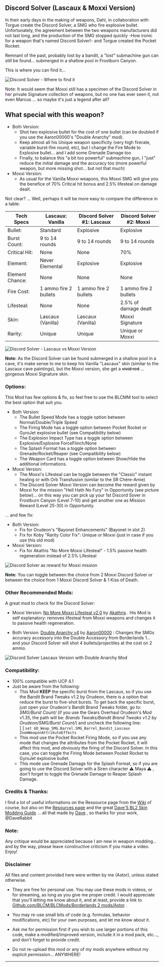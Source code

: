 ## Discord Solver (Lascaux & Moxxi Version)

In their early days in the making of weapons, Dahl, in collaboration with Torgue create the Discord Solver, a SMG who fire explosive bullet. 
Unfortunately, the agreement between the two weapons manufacturers did not last long, and the production of the SMG stopped quickly -How ironic for a weapon that's named Discord Solver!- and Torgue created the Pocket Rocket.

Remnant of the past, probably lost by a bandit, a *"lost"* submachine gun can still be found... submerged in a shallow pool in Frostburn Canyon.

This is where you can find it... 

![Discord Solver - Where to find it](https://i.imgur.com/uHTxuc6.png "Don't worry guys... even if my screen capture show French text, my mods are in English")

Note: It would seem that Moxxi still has a specimen of the Discord Solver in her private Signature collection of weapons, but no one has ever seen it, not even Marcus ... so maybe it's just a legend after all?

## What special with this weapon?

- Both Version:
  - Shot two explosive bullet for the cost of one bullet (can be doubled if you use the Aaron00000's "Double Anarchy" mod).
  - Keep almost all his Unique weapon specificity (very high firerate, variable burst-fire round, etc), but I change the Fire Mode to Explosive bullet... and I add some Grenade Damage too  
  - Finally, to balance this "a bit too powerful" submachine gun, I "just" reduce the initial damage and the accuracy too (more powerful weapon, but more missing shot... but not that much)
- Moxxi Version:
  - As usual for the Vanilla Moxxi weapons, this Moxxi SMG will give you the benefice of 70% Critical hit bonus and 2.5% lifesteal on damage dealt.
  
Not clear? ... Well, perhaps it will be more easy to compare the difference in a table:  
  
| Tech Specs      | Lascaux: Vanilla      | Discord Solver #1: Lascaux  | Discord Solver #2: Moxxi  | 
| -------------   | -------------         | -------------               | -------------             | 
| Bullet:         | Standard              | Explosive                   | Explosive                 | 
| Burst Count:    | 9 to 14 rounds        | 9 to 14 rounds              | 9 to 14 rounds            | 
| Critical Hit:   | None                  | None                        | 70%                       | 
| Element:        | Never Elemental       | Explosive                   | Explosive                 | 
| Element Chance: | None                  | None                        | None                      | 
| Fire Cost:      | 1 ammo fire 2 bullets | 1 ammo fire 2 bullets       | 1 ammo fire 2 bullets     | 
| Lifesteal:      | None                  | None                        | 2.5% of damage dealt      | 
| Skin:           | Lascaux (Vanilla)     | Lascaux (Vanilla)           | Moxxi Signature           | 
| Rarity:         | Unique                | Unique                      | Unique or Moxxi           | 
  
  
![Discord Solver - Lascaux vs Moxxi Version](https://i.imgur.com/ySWyM5T.png "Don't worry guys... even if my screen capture show French text, my mods are in English")

**Note:** As the Discord Solver can be found submerged in a shallow pool in a cave, it's make sense to me to keep his Vanilla "Lascaux" skin (similar to the Lascaux cave paintings), but the Moxxi version, she get a ~~vivid red~~ ... gorgeous Moxxi Signature skin.

### Options: 

This Mod has few options & fix, so feel free to use the BLCMM tool to select the best option that suit you.

- Both Version:
  - The Bullet Speed Mode has a toggle option between Normal/Double/Triple Speed
  - The Firing Mode has a toggle option between Pocket Rocket or GyroJet explosive bullet (see Compatibility below)
  - The Explosion Impact Type has a toggle option between Explosive/Explosive ForceFlinch/None
  - The Splash Format has a toggle option between Grenade/Rocket/Reaper (see Compatibility below)
  - The Weapon Card has a toggle option between Show/Hide the additional informations.
- Moxxi Version:  
  - The Moxxi's Lifesteal can be toggle between the "Classic" instant healing or with Orb Transfusion (similar to the SR Chère-Amie)
  - The Discord Solver Moxxi Version can become the reward given by Moxxi for the mission "Hell Hath No Fury" in Opportunity (see picture below)... on this way you can pick up your 1st Discord Sover in Frostburn Canyon (Level 7-10) and get another one as Mission Reward (Level 25-30) in Opportunity.

... and few fix:

- Both Version:
  - Fix for Orudeon's "Bayonet Enhancements" (Bayonet in slot 2)
  - Fix for Koby "Rarity Color Fix": Unique or Moxxi (just in case if you use this old mod)
- Moxxi Version:
  - Fix for Akathis "No More Moxxi Lifesteal" - 1.5% passive health regeneration instead of 2.5% Lifesteal
  
![Discord Solver as reward for Moxxi mission](https://i.imgur.com/8JPt8ap.png "Don't worry guys... even if my screen capture show French text, my mods are in English") 

**Note:** You can toggle between the choice from 2 Moxxi Discord Solver or between the choice from 1 Moxxi Discord Solver & 1 Kiss of Death. 

### Other Recommended Mods:

A great mod to check for the Discord Solver:

- Moxxi Version: [No More Moxxi Lifesteal v2.0](https://github.com/BLCM/BLCMods/blob/master/Borderlands%202%20mods/Akathris/NoMoreMoxxiLifestealv2.0.txt) by [Akathris](https://github.com/BLCM/BLCMods/tree/master/Borderlands%202%20mods/Akathris) . His Mod is self explanatory: removes lifesteal from Moxxi weapons and changes it to passive health regeneration.

- Both Version: [Double Anarchy v4](https://github.com/BLCM/BLCMods/blob/master/Borderlands%202%20mods/Aaron0000/Weapon-Item%20Parts%20and%20Accessories/DoubleAnarchyv4.txt) by [Aaron00000](https://github.com/BLCM/BLCMods/tree/master/Borderlands%202%20mods/Aaron0000) : Changes the SMGs accuracy accessory into the Double Accessory from Borderlands 1... and your Discord Solver will shot 4 bullets/projectiles at the cost on 2 ammo.

![Discord Solver Lascaux Version with Double Anarchy Mod](https://i.imgur.com/fkJRAqD.png "Don't worry guys... even if my screen capture show French text, my mods are in English")

### Compatibility:

- 100% compatible with UCP 4.1
- Just be aware from the following: 
  - This Mod **KEEP** the specific burst from the Lascaux, so if you use the Bandit Brand Tweaks v1.2 by Orudeon, there is a option that reduce the burst to five-shot bursts.  To get back the specific burst, just open your Orudeon's Bandit Brand Tweaks folder, go to: *SMG/Burst Count/* (if you use the Gears Overhaul Orudeon's Mod v1.35, the path will be: *Brands Tweaks/Bandit Brand Tweaks v1.2 by Orudeon/SMG/Burst Count/*) and uncheck the following line:  
[ ] `set GD_Weap_SMG.Barrel.SMG_Barrel_Bandit_Lascaux ZoomWeaponAttributeEffects` 
  - This mod use the Pocket Rocket Firing Mode, so if you use any mode that changes the attributes from the Pocket Rocket, it will affect this mod, and obviously the firing of the Discord Solver. In this case, you can toggle the Firing Mode between Pocket Rocket to GyroJet explosive bullet.
  - This mode use Grenade Damage for the Splash Format, so if you are going to use the Discord Solver with a Siren character :warning: Maya :warning: , don't forget to toggle the Grenade Damage to Reaper Splash Damage.

### Credits & Thanks:

I find a lot of useful informations on the Ressource page from the [Wiki](https://github.com/BLCM/BLCMods/wiki) of course, but also on the [Resources page](https://github.com/BLCM/BLCMods/tree/af3b2d17629ab3f7f7a5f7bb68b489c5e13b0498/Borderlands%202%20mods/Dave/Resources) and the great [Dave'S BL2 Skin Modding Guide](https://cdn.rawgit.com/BLCM/BLCMods/bb1933f7/Borderlands%202%20mods/Dave/DAVE%27S%20BL2%20SKIN%20MODDING%20GUIDE.pdf) ... all that made by [Dave](https://github.com/BLCM/BLCMods/tree/af3b2d17629ab3f7f7a5f7bb68b489c5e13b0498/Borderlands%202%20mods/Dave) , so thanks for your work, @DaveRabbit 

### Note: 

Any critique would be appreciated because I am new in weapon modding... and by the way, please leave constructive criticism if you make a video. 
Enjoy!

### Disclaimer

All files and content provided here were written by me (Astor), unless stated otherwise.

- They are free for personal use. You may use these mods in videos, or for streaming, as long as you give me proper credit. I would appreciate that you'll letting me know about it, and at least, provide a link to [Github.com/BLCM/BLCMods/Borderlands 2 mods/Astor](https://github.com/BLCM/BLCMods/tree/master/Borderlands%202%20mods/Astor) .

- You may re-use small bits of code (e.g. formulas, behavior modifications, etc) for your own purposes, and let me know about it. 

- Ask me for permission first if you wish to use larger portions of this code, make a modified/improved version, include it in a mod pack, etc..., and don't forget to provide credit.

- Do not re-upload this mod or any of my mods anywhere without my explicit permission... ANYWHERE!

* * * * *
